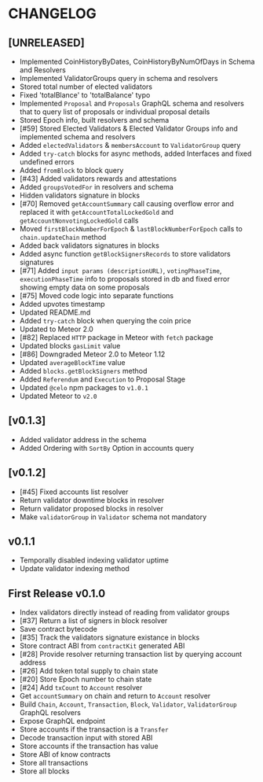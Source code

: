# CHANGELOG

## [UNRELEASED]
* Implemented CoinHistoryByDates, CoinHistoryByNumOfDays in Schema and Resolvers
* Implemented ValidatorGroups query in schema and resolvers
* Stored total number of elected validators
* Fixed 'totalBlance' to 'totalBalance' typo
* Implemented `Proposal` and `Proposals` GraphQL schema and resolvers that to query list of proposals or individual proposal details 
* Stored Epoch info, built resolvers and schema
* [#59] Stored Elected Validators & Elected Validator Groups info and implemented schema and resolvers
* Added `electedValidators` & `membersAccount` to `ValidatorGroup` query
* Added `try-catch` blocks for async methods, added Interfaces and fixed undefined errors 
* Added `fromBlock` to block query
* [#43] Added validators rewards and attestations 
* Added `groupsVotedFor` in resolvers and schema
* Hidden validators signature in blocks 
* [#70] Removed `getAccountSummary` call causing overflow error and replaced it with `getAccountTotalLockedGold` and `getAccountNonvotingLockedGold` calls
* Moved `firstBlockNumberForEpoch` & `lastBlockNumberForEpoch` calls to `chain.updateChain` method
* Added back validators signatures in blocks 
* Added async function `getBlockSignersRecords` to store validators signatures
* [#71] Added `input params (descriptionURL)`, `votingPhaseTime`, `executionPhaseTime` info to proposals stored in db and fixed error showing empty data on some proposals
* [#75] Moved code logic into separate functions
* Added upvotes timestamp 
* Updated README.md
* Added `try-catch` block when querying the coin price
* Updated to Meteor 2.0 
* [#82] Replaced `HTTP` package in Meteor with `fetch` package
* Updated blocks `gasLimit` value
* [#86] Downgraded Meteor 2.0 to Meteor 1.12
* Updated `averageBlockTime` value
* Added `blocks.getBlockSigners` method
* Added `Referendum` and `Execution` to Proposal Stage
* Updated `@celo` npm packages to `v1.0.1`
* Updated Meteor to `v2.0`

## [v0.1.3]
* Added validator address in the schema
* Added Ordering with `SortBy` Option in accounts query


## [v0.1.2]

* [#45] Fixed accounts list resolver
* Return validator downtime blocks in resolver
* Return validator proposed blocks in resolver
* Make `validatorGroup` in `Validator` schema not mandatory

## v0.1.1

* Temporally disabled indexing validator uptime
* Update validator indexing method

## First Release v0.1.0

* Index validators directly instead of reading from validator groups
* [#37] Return a list of signers in block resolver
* Save contract bytecode
* [#35] Track the validators signature existance in blocks 
* Store contract ABI from `contractKit` generated ABI
* [#28] Provide resolver returning transaction list by querying account address
* [#26] Add token total supply to chain state
* [#20] Store Epoch number to chain state
* [#24] Add `txCount` to `Account` resolver
* Get `accountSummary` on chain and return to `Account` resolver
* Build `Chain`, `Account`, `Transaction`, `Block`, `Validator`, `ValidatorGroup` GraphQL resolvers
* Expose GraphQL endpoint
* Store accounts if the transaction is a `Transfer`
* Decode transaction input with stored ABI
* Store accounts if the transaction has value
* Store ABI of know contracts
* Store all transactions
* Store all blocks